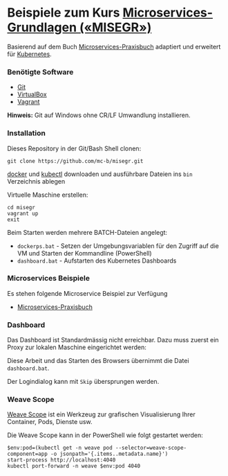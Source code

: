 # Beispiele zum Kurs [Microservices-Grundlagen («MISEGR»)](https://www.digicomp.ch/weiterbildung/web-und-softwareentwicklungs-trainings/software-engineering/softwarearchitektur/microservices-grundlagen)

Basierend auf dem Buch [Microservices-Praxisbuch](http://microservices-praxisbuch.de/rezepte.html) adaptiert und erweitert für [Kubernetes](https://kubernetes.io/).

### Benötigte Software

* [Git](https://git-scm.com/)
* [VirtualBox](https://www.virtualbox.org/)
* [Vagrant](https://www.vagrantup.com/) 

**Hinweis:** Git auf Windows ohne CR/LF Umwandlung installieren.

### Installation 

Dieses Repository in der Git/Bash Shell clonen:

	git clone https://github.com/mc-b/misegr.git

[docker](https://download.docker.com/win/static/stable/x86_64/) und [kubectl](https://kubernetes.io/docs/tasks/tools/install-kubectl/) downloaden und ausführbare Dateien ins `bin` Verzeichnis ablegen

Virtuelle Maschine erstellen:

	cd misegr
	vagrant up
	exit

Beim Starten werden mehrere BATCH-Dateien angelegt:

* `dockerps.bat` - Setzen der Umgebungsvariablen für den Zugriff auf die VM und Starten der Kommandline (PowerShell) 
* `dashboard.bat` - Aufstarten des Kubernetes Dashboards

### Microservices Beispiele

Es stehen folgende Microservice Beispiel zur Verfügung
* [Microservices-Praxisbuch](ewolff/)


### Dashboard

Das Dashboard ist Standardmässig nicht erreichbar. Dazu muss zuerst ein Proxy zur lokalen Maschine eingerichtet werden:
	
Diese Arbeit und das Starten des Browsers übernimmt die Datei `dashboard.bat`.
	
Der Logindialog kann mit `Skip` übersprungen werden.

### Weave Scope 

[Weave Scope](https://www.weave.works/) ist ein Werkzeug zur grafischen Visualisierung Ihrer Container, Pods, Dienste usw.

Die Weave Scope kann in der PowerShell wie folgt gestartet werden:

	$env:pod=(kubectl get -n weave pod --selector=weave-scope-component=app -o jsonpath='{.items..metadata.name}')
	start-process http://localhost:4040
	kubectl port-forward -n weave $env:pod 4040
